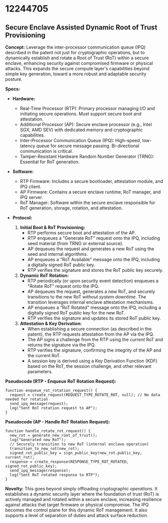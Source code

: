# 12244705

## Secure Enclave Assisted Dynamic Root of Trust Provisioning

**Concept:** Leverage the inter-processor communication queue (IPQ) described in the patent not just for cryptographic operations, but to dynamically establish and rotate a Root of Trust (RoT) within a secure enclave, enhancing security against compromised firmware or physical attacks.  This expands the secure compute layer's capabilities beyond simple key generation, toward a more robust and adaptable security posture.

**Specs:**

*   **Hardware:**
    *   Real-Time Processor (RTP): Primary processor managing I/O and initiating secure operations.  Must support secure boot and attestation.
    *   Additional Processor (AP):  Secure enclave processor (e.g., Intel SGX, AMD SEV) with dedicated memory and cryptographic capabilities.
    *   Inter-Processor Communication Queue (IPQ):  High-speed, low-latency queue for secure message passing. Bi-directional communication is critical.
    *   Tamper-Resistant Hardware Random Number Generator (TRNG): Essential for RoT generation.
*   **Software:**
    *   RTP Firmware: Includes a secure bootloader, attestation module, and IPQ client.
    *   AP Firmware: Contains a secure enclave runtime, RoT manager, and IPQ server.
    *   RoT Manager:  Software within the secure enclave responsible for RoT generation, storage, rotation, and attestation.
*   **Protocol:**

    1.  **Initial Boot & RoT Provisioning:**
        *   RTP performs secure boot and attestation of the AP.
        *   RTP enqueues a "Generate RoT" request onto the IPQ, including seed material (from TRNG or external source).
        *   AP dequeues the request and generates a new RoT using the seed and internal algorithms.
        *   AP enqueues a "RoT Available" message onto the IPQ, including a digitally signed RoT public key.
        *   RTP verifies the signature and stores the RoT public key securely.
    2.  **Dynamic RoT Rotation:**
        *   RTP periodically (or upon security event detection) enqueues a "Rotate RoT" request onto the IPQ.
        *   AP dequeues the request, generates a new RoT, and securely transitions to the new RoT *without system downtime*.  The transition leverages internal enclave attestation mechanisms.
        *   AP enqueues a "RoT Rotated" message onto the IPQ, including a digitally signed RoT public key for the new RoT.
        *   RTP verifies the signature and updates its stored RoT public key.
    3.  **Attestation & Key Derivation:**
        *   When establishing a secure connection (as described in the patent), the RTP requests attestation from the AP via the IPQ.
        *   The AP signs a challenge from the RTP using the *current* RoT and returns the signature via the IPQ.
        *   RTP verifies the signature, confirming the integrity of the AP and the current RoT.
        *   A session key is derived using a Key Derivation Function (KDF) based on the RoT, the session challenge, and other relevant parameters.

**Pseudocode (RTP - Enqueue RoT Rotation Request):**

```
function enqueue_rot_rotation_request() {
  request = create_request(REQUEST_TYPE_ROTATE_ROT, null); // No data needed for rotation
  send_ipq_message(request);
  log("Sent RoT rotation request to AP");
}
```

**Pseudocode (AP - Handle RoT Rotation Request):**

```
function handle_rotate_rot_request() {
  new_rot = generate_new_root_of_trust();
  log("Generated new RoT");
  // Securely transition to new RoT (internal enclave operation)
  transition_to_new_rot(new_rot);
  signed_rot_public_key = sign_public_key(new_rot.public_key, current_rot);
  response = create_response(RESPONSE_TYPE_ROT_ROTATED, signed_rot_public_key);
  send_ipq_message(response);
  log("Sent RoT rotated response to RTP");
}
```

**Novelty:** This goes beyond simply offloading cryptographic *operations*. It establishes a dynamic security layer where the foundation of trust (RoT) is actively managed and rotated within a secure enclave, increasing resilience against attacks that target firmware or physical compromise. The IPQ becomes the control plane for this dynamic RoT management. It also supports a level of separation of duties and attack surface reduction.